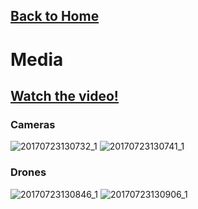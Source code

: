 ## [Back to Home](index.md)


# Media

## [Watch the video!](https://www.youtube.com/watch?v=SPmatCAUfrI)

### Cameras
![20170723130732_1](https://user-images.githubusercontent.com/23726131/28498864-566e8e60-6fa8-11e7-861f-29095ef1b1de.jpg)
![20170723130741_1](https://user-images.githubusercontent.com/23726131/28498866-566ee4c8-6fa8-11e7-9dad-3082c47b7283.jpg)
### Drones
![20170723130846_1](https://user-images.githubusercontent.com/23726131/28498867-566f530e-6fa8-11e7-953f-25e849555676.jpg)
![20170723130906_1](https://user-images.githubusercontent.com/23726131/28498868-566fd0f4-6fa8-11e7-8513-9124cd78351f.jpg)
